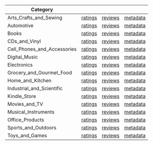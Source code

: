 | Category |  |  |  | 
 |----------|:-----:|:-----:|:-----:|
Arts_Crafts_and_Sewing | [ratings](https://ciir.cs.umass.edu/downloads/XMarket/DATA/au/Arts_Crafts_and_Sewing/ratings_au_Arts_Crafts_and_Sewing.txt) | [reviews](https://ciir.cs.umass.edu/downloads/XMarket/DATA/au/Arts_Crafts_and_Sewing/reviews_au_Arts_Crafts_and_Sewing.json) | [metadata](https://ciir.cs.umass.edu/downloads/XMarket/DATA/au/Arts_Crafts_and_Sewing/metadata_au_Arts_Crafts_and_Sewing.json) |  
Automotive | [ratings](https://ciir.cs.umass.edu/downloads/XMarket/DATA/au/Automotive/ratings_au_Automotive.txt) | [reviews](https://ciir.cs.umass.edu/downloads/XMarket/DATA/au/Automotive/reviews_au_Automotive.json) | [metadata](https://ciir.cs.umass.edu/downloads/XMarket/DATA/au/Automotive/metadata_au_Automotive.json) |  
Books | [ratings](https://ciir.cs.umass.edu/downloads/XMarket/DATA/au/Books/ratings_au_Books.txt) | [reviews](https://ciir.cs.umass.edu/downloads/XMarket/DATA/au/Books/reviews_au_Books.json) | [metadata](https://ciir.cs.umass.edu/downloads/XMarket/DATA/au/Books/metadata_au_Books.json) |  
CDs_and_Vinyl | [ratings](https://ciir.cs.umass.edu/downloads/XMarket/DATA/au/CDs_and_Vinyl/ratings_au_CDs_and_Vinyl.txt) | [reviews](https://ciir.cs.umass.edu/downloads/XMarket/DATA/au/CDs_and_Vinyl/reviews_au_CDs_and_Vinyl.json) | [metadata](https://ciir.cs.umass.edu/downloads/XMarket/DATA/au/CDs_and_Vinyl/metadata_au_CDs_and_Vinyl.json) |  
Cell_Phones_and_Accessories | [ratings](https://ciir.cs.umass.edu/downloads/XMarket/DATA/au/Cell_Phones_and_Accessories/ratings_au_Cell_Phones_and_Accessories.txt) | [reviews](https://ciir.cs.umass.edu/downloads/XMarket/DATA/au/Cell_Phones_and_Accessories/reviews_au_Cell_Phones_and_Accessories.json) | [metadata](https://ciir.cs.umass.edu/downloads/XMarket/DATA/au/Cell_Phones_and_Accessories/metadata_au_Cell_Phones_and_Accessories.json) |  
Digital_Music | [ratings](https://ciir.cs.umass.edu/downloads/XMarket/DATA/au/Digital_Music/ratings_au_Digital_Music.txt) | [reviews](https://ciir.cs.umass.edu/downloads/XMarket/DATA/au/Digital_Music/reviews_au_Digital_Music.json) | [metadata](https://ciir.cs.umass.edu/downloads/XMarket/DATA/au/Digital_Music/metadata_au_Digital_Music.json) |  
Electronics | [ratings](https://ciir.cs.umass.edu/downloads/XMarket/DATA/au/Electronics/ratings_au_Electronics.txt) | [reviews](https://ciir.cs.umass.edu/downloads/XMarket/DATA/au/Electronics/reviews_au_Electronics.json) | [metadata](https://ciir.cs.umass.edu/downloads/XMarket/DATA/au/Electronics/metadata_au_Electronics.json) |  
Grocery_and_Gourmet_Food | [ratings](https://ciir.cs.umass.edu/downloads/XMarket/DATA/au/Grocery_and_Gourmet_Food/ratings_au_Grocery_and_Gourmet_Food.txt) | [reviews](https://ciir.cs.umass.edu/downloads/XMarket/DATA/au/Grocery_and_Gourmet_Food/reviews_au_Grocery_and_Gourmet_Food.json) | [metadata](https://ciir.cs.umass.edu/downloads/XMarket/DATA/au/Grocery_and_Gourmet_Food/metadata_au_Grocery_and_Gourmet_Food.json) |  
Home_and_Kitchen | [ratings](https://ciir.cs.umass.edu/downloads/XMarket/DATA/au/Home_and_Kitchen/ratings_au_Home_and_Kitchen.txt) | [reviews](https://ciir.cs.umass.edu/downloads/XMarket/DATA/au/Home_and_Kitchen/reviews_au_Home_and_Kitchen.json) | [metadata](https://ciir.cs.umass.edu/downloads/XMarket/DATA/au/Home_and_Kitchen/metadata_au_Home_and_Kitchen.json) |  
Industrial_and_Scientific | [ratings](https://ciir.cs.umass.edu/downloads/XMarket/DATA/au/Industrial_and_Scientific/ratings_au_Industrial_and_Scientific.txt) | [reviews](https://ciir.cs.umass.edu/downloads/XMarket/DATA/au/Industrial_and_Scientific/reviews_au_Industrial_and_Scientific.json) | [metadata](https://ciir.cs.umass.edu/downloads/XMarket/DATA/au/Industrial_and_Scientific/metadata_au_Industrial_and_Scientific.json) |  
Kindle_Store | [ratings](https://ciir.cs.umass.edu/downloads/XMarket/DATA/au/Kindle_Store/ratings_au_Kindle_Store.txt) | [reviews](https://ciir.cs.umass.edu/downloads/XMarket/DATA/au/Kindle_Store/reviews_au_Kindle_Store.json) | [metadata](https://ciir.cs.umass.edu/downloads/XMarket/DATA/au/Kindle_Store/metadata_au_Kindle_Store.json) |  
Movies_and_TV | [ratings](https://ciir.cs.umass.edu/downloads/XMarket/DATA/au/Movies_and_TV/ratings_au_Movies_and_TV.txt) | [reviews](https://ciir.cs.umass.edu/downloads/XMarket/DATA/au/Movies_and_TV/reviews_au_Movies_and_TV.json) | [metadata](https://ciir.cs.umass.edu/downloads/XMarket/DATA/au/Movies_and_TV/metadata_au_Movies_and_TV.json) |  
Musical_Instruments | [ratings](https://ciir.cs.umass.edu/downloads/XMarket/DATA/au/Musical_Instruments/ratings_au_Musical_Instruments.txt) | [reviews](https://ciir.cs.umass.edu/downloads/XMarket/DATA/au/Musical_Instruments/reviews_au_Musical_Instruments.json) | [metadata](https://ciir.cs.umass.edu/downloads/XMarket/DATA/au/Musical_Instruments/metadata_au_Musical_Instruments.json) |  
Office_Products | [ratings](https://ciir.cs.umass.edu/downloads/XMarket/DATA/au/Office_Products/ratings_au_Office_Products.txt) | [reviews](https://ciir.cs.umass.edu/downloads/XMarket/DATA/au/Office_Products/reviews_au_Office_Products.json) | [metadata](https://ciir.cs.umass.edu/downloads/XMarket/DATA/au/Office_Products/metadata_au_Office_Products.json) |  
Sports_and_Outdoors | [ratings](https://ciir.cs.umass.edu/downloads/XMarket/DATA/au/Sports_and_Outdoors/ratings_au_Sports_and_Outdoors.txt) | [reviews](https://ciir.cs.umass.edu/downloads/XMarket/DATA/au/Sports_and_Outdoors/reviews_au_Sports_and_Outdoors.json) | [metadata](https://ciir.cs.umass.edu/downloads/XMarket/DATA/au/Sports_and_Outdoors/metadata_au_Sports_and_Outdoors.json) |  
Toys_and_Games | [ratings](https://ciir.cs.umass.edu/downloads/XMarket/DATA/au/Toys_and_Games/ratings_au_Toys_and_Games.txt) | [reviews](https://ciir.cs.umass.edu/downloads/XMarket/DATA/au/Toys_and_Games/reviews_au_Toys_and_Games.json) | [metadata](https://ciir.cs.umass.edu/downloads/XMarket/DATA/au/Toys_and_Games/metadata_au_Toys_and_Games.json) |  
